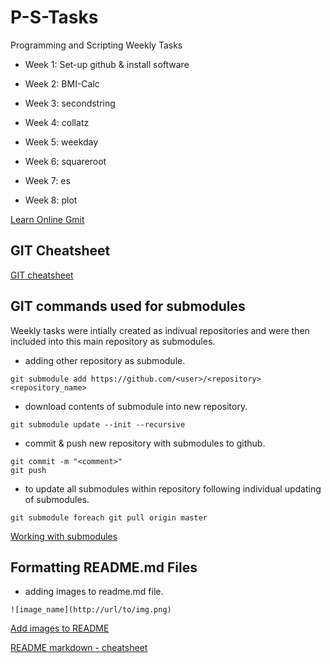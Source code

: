 # P-S-Tasks #
Programming and Scripting Weekly Tasks

- Week 1: Set-up github & install software

- Week 2: BMI-Calc

- Week 3: secondstring

- Week 4: collatz

- Week 5: weekday

- Week 6: squareroot

- Week 7: es

- Week 8: plot

[Learn Online Gmit](https://learnonline.gmit.ie/course/view.php?id=1598)

## GIT Cheatsheet ##
[GIT cheatsheet](https://github.github.com/training-kit/downloads/github-git-cheat-sheet.pdf)

## GIT commands used for submodules ##
Weekly tasks were intially created as indivual repositories and were then included into this main repository as submodules.

- adding other repository as submodule.

```
git submodule add https://github.com/<user>/<repository> <repository_name>
```

- download contents of submodule into new repository.

```
git submodule update --init --recursive
```

- commit & push new repository with submodules to github.
``` 
git commit -m "<comment>"
git push
```
- to update all submodules within repository following individual updating of submodules. 
```
git submodule foreach git pull origin master
```

[Working with submodules](https://github.blog/2016-02-01-working-with-submodules/)

## Formatting README.md Files ##

- adding images to readme.md file.
```
![image_name](http://url/to/img.png)
```
[Add images to README](https://stackoverflow.com/questions/14494747/add-images-to-readme-md-on-github)

[README markdown - cheatsheet](https://github.com/tchapi/markdown-cheatsheet/blob/master/README.md)





